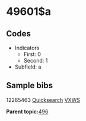 # 49601$a

## Codes

-   Indicators
    -   First: 0
    -   Second: 1
-   Subfield: a

## Sample bibs

12265463 [Quicksearch](https://search.library.yale.edu/catalog/12265463) [VXWS](http://prodorbis.library.yale.edu:7014/vxws/GetHoldingsService?bibId=12265463)

**Parent topic:**[496](../../tags/496/496.md)

